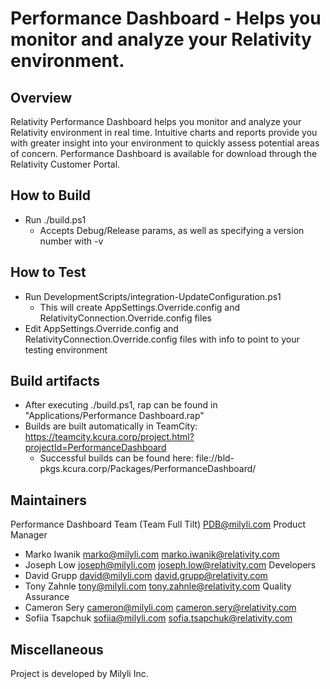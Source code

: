 # Performance Dashboard - Helps you monitor and analyze your Relativity environment.
 
## Overview
 
Relativity Performance Dashboard helps you monitor and analyze your Relativity environment in real time. Intuitive charts and reports provide you with greater insight into your environment to quickly assess potential areas of concern. Performance Dashboard is available for download through the Relativity Customer Portal.
 
## How to Build
 
 * Run ./build.ps1
	* Accepts Debug/Release params, as well as specifying a version number with -v
 
## How to Test
 
 * Run DevelopmentScripts/integration-UpdateConfiguration.ps1
	* This will create AppSettings.Override.config and RelativityConnection.Override.config files
 * Edit AppSettings.Override.config and RelativityConnection.Override.config files with info to point to your testing environment
 
## Build artifacts
 
 * After executing ./build.ps1, rap can be found in "Applications/Performance Dashboard.rap"
 * Builds are built automatically in TeamCity: https://teamcity.kcura.corp/project.html?projectId=PerformanceDashboard
	* Successful builds can be found here: file://bld-pkgs.kcura.corp/Packages/PerformanceDashboard/
 
## Maintainers
 
Performance Dashboard Team (Team Full Tilt) <PDB@milyli.com>
Product Manager
 * Marko Iwanik <marko@milyli.com> <marko.iwanik@relativity.com>
 * Joseph Low <joseph@milyli.com> <joseph.low@relativity.com>
Developers
 * David Grupp <david@milyli.com> <david.grupp@relativity.com>
 * Tony Zahnle <tony@milyli.com> <tony.zahnle@relativity.com>
Quality Assurance
 * Cameron Sery <cameron@milyli.com> <cameron.sery@relativity.com>
 * Sofiia Tsapchuk <sofiia@milyli.com> <sofia.tsapchuk@relativity.com>
 
## Miscellaneous
 
Project is developed by Milyli Inc.